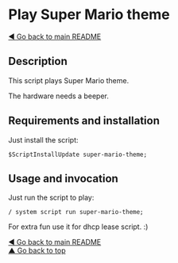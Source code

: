 # Play Super Mario theme

[◀ Go back to main README](../)

## Description

This script plays Super Mario theme.

The hardware needs a beeper.

## Requirements and installation

Just install the script:

```text
$ScriptInstallUpdate super-mario-theme;
```

## Usage and invocation

Just run the script to play:

```text
/ system script run super-mario-theme;
```

For extra fun use it for dhcp lease script. :\)

[◀ Go back to main README](../)  
[▲ Go back to top](super-mario-theme.md#top)

